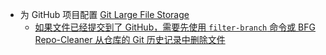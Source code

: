 - 为 GitHub 项目配置 [Git Large File Storage](https://docs.github.com/cn/repositories/working-with-files/managing-large-files/configuring-git-large-file-storage)
	- [如果文件已经提交到了 GitHub，需要先使用 `filter-branch` 命令或 BFG Repo-Cleaner 从仓库的 Git 历史记录中删除文件 ](https://docs.github.com/cn/authentication/keeping-your-account-and-data-secure/removing-sensitive-data-from-a-repository)